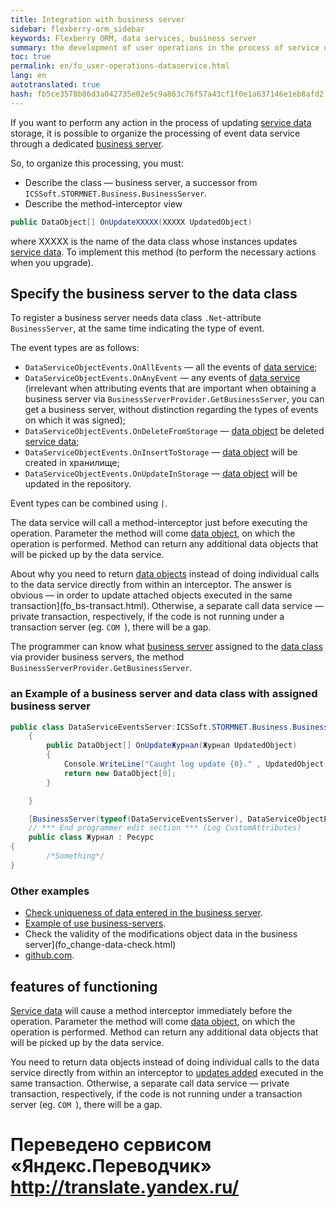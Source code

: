 ```yaml
--- 
title: Integration with business server 
sidebar: flexberry-orm_sidebar 
keywords: Flexberry ORM, data services, business server 
summary: the development of user operations in the process of service data 
toc: true 
permalink: en/fo_user-operations-dataservice.html 
lang: en 
autotranslated: true 
hash: fb5ce3578b86d3a042735e02e5c9a863c76f57a43cf1f0e1a637146e1eb8afd2 
--- 
```


If you want to perform any action in the process of updating [service data](fo_data-service.html) storage, it is possible to organize the processing of event data service through a dedicated [business server](fo_bs-wrapper.html). 

So, to organize this processing, you must: 

* Describe the class — business server, a successor from `ICSSoft.STORMNET.Business.BusinessServer`. 
* Describe the method-interceptor view 

```csharp
public DataObject[] OnUpdateXXXXX(XXXXX UpdatedObject)
``` 

where XXXXX is the name of the data class whose instances updates [service data](fo_data-service.html). To implement this method (to perform the necessary actions when you upgrade). 

## Specify the business server to the data class 

To register a business server needs data class `.Net`-attribute `BusinessServer`, at the same time indicating the type of event. 

The event types are as follows: 

* `DataServiceObjectEvents.OnAllEvents` — all the events of [data service](fo_data-service.html); 
* `DataServiceObjectEvents.OnAnyEvent` — any events of [data service](fo_data-service.html) (irrelevant when attributing events that are important when obtaining a business server via `BusinessServerProvider.GetBusinessServer`, you can get a business server, without distinction regarding the types of events on which it was signed); 
* `DataServiceObjectEvents.OnDeleteFromStorage` — [data object](fo_data-object.html) be deleted [service data](fo_data-service.html); 
* `DataServiceObjectEvents.OnInsertToStorage` — [data object](fo_data-object.html) will be created in хранилище; 
* `DataServiceObjectEvents.OnUpdateInStorage` — [data object](fo_data-object.html) will be updated in the repository. 

Event types can be combined using `|`. 

The data service will call a method-interceptor just before executing the operation. Parameter the method will come [data object](fo_data-object.html), on which the operation is performed. Method can return any additional data objects that will be picked up by the data service. 

About why you need to return [data objects](fo_data-object.html) instead of doing individual calls to the data service directly from within an interceptor. The answer is obvious — in order to update attached objects executed in the same transaction](fo_bs-transact.html). Otherwise, a separate call data service — private transaction, respectively, if the code is not running under a transaction server (eg. `COM `), there will be a gap. 

The programmer can know what [business server](fo_bs-wrapper.html) assigned to the [data class](fo_data-object.html) via provider business servers, the method `BusinessServerProvider.GetBusinessServer`. 

### an Example of a business server and data class with assigned business server 

```csharp
public class DataServiceEventsServer:ICSSoft.STORMNET.Business.BusinessServer
	{
		public DataObject[] OnUpdateЖурнал(Журнал UpdatedObject)
		{
			Console.WriteLine("Caught log update {0}." , UpdatedObject.Наименование);
			return new DataObject[0];
		}

	}

	[BusinessServer(typeof(DataServiceEventsServer), DataServiceObjectEvents.OnInsertToStorage)]
    // *** End programmer edit section *** (Log CustomAttributes) 
    public class Журнал : Ресурс
{
		/*Something*/
}
``` 

### Other examples 

* [Check uniqueness of data entered in the business server](fo_unique-data-check.html). 
* [Example of use business-servers](fo_bs-example.html). 
* Check the validity of the modifications object data in the business server](fo_change-data-check.html) 
* [github.com](https://github.com/Flexberry/FlexberryORM-DemoApp/blob/master/FlexberryORM/CDLIB/BusinessServers/CDLibBS.cs). 

## features of functioning 

[Service data](fo_data-service.html) will cause a method interceptor immediately before the operation. Parameter the method will come [data object](fo_data-object.html), on which the operation is performed. Method can return any additional data objects that will be picked up by the data service. 

You need to return data objects instead of doing individual calls to the data service directly from within an interceptor to [updates added](fo_bs-transact.html) executed in the same transaction. Otherwise, a separate call data service — private transaction, respectively, if the code is not running under a transaction server (eg. `COM `), there will be a gap. 



 # Переведено сервисом «Яндекс.Переводчик» http://translate.yandex.ru/